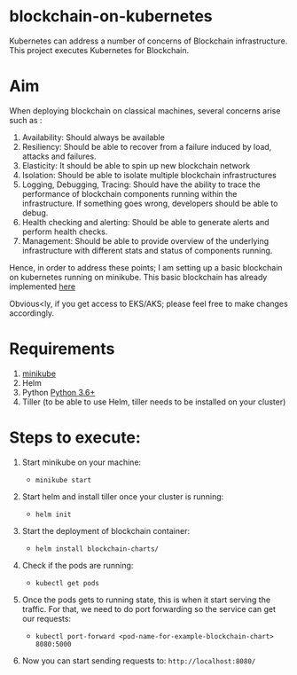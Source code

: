 # blockchain-on-kubernetes
Kubernetes can address a number of concerns of Blockchain infrastructure. This project executes Kubernetes for Blockchain. 

# Aim
When deploying blockchain on classical machines, several concerns arise such as :
1. Availability: Should always be available
2. Resiliency: Should be able to recover from a failure induced by load, attacks and failures. 
3. Elasticity: It should be able to spin up new blockchain network
4. Isolation: Should be able to isolate multiple blockchain infrastructures 
5. Logging, Debugging, Tracing: Should have the ability to trace the performance of blockchain components running within the infrastructure. If something goes wrong, developers should be able to debug.
6. Health checking and alerting: Should be able to generate alerts and perform health checks. 
7. Management: Should be able to provide overview of the underlying infrastructure with different stats and status of components running. 

Hence, in order to address these points; I am setting up a basic blockchain on kubernetes running on minikube. This basic blockchain has already implemented [here](https://github.com/backdoorcodr/blockchain/blob/master/py-blockchain-api/blockchain.py) 

Obvious<ly, if you get access to EKS/AKS; please feel free to make changes accordingly. 

# Requirements
1. [minikube](https://kubernetes.io/docs/tasks/tools/install-minikube/) 
2. Helm
3. Python [Python 3.6+](https://www.python.org/downloads/)
4. Tiller (to be able to use Helm, tiller needs to be installed on your cluster)

# Steps to execute:
1. Start minikube on your machine:
	* ``` minikube start ```
2. Start helm and install tiller once your cluster is running:
	* ``` helm init ```
3. Start the deployment of blockchain container:
	* ``` helm install blockchain-charts/ ```

4. Check if the pods are running: 
	* ``` kubectl get pods ```

5. Once the pods gets to running state, this is when it start serving the traffic. For that, we need to do port forwarding so the service can get our requests:
	* ``` kubectl port-forward <pod-name-for-example-blockchain-chart> 8080:5000 ```
	
6. Now you can start sending requests to: 
``` http://localhost:8080/ ```

	
 
 